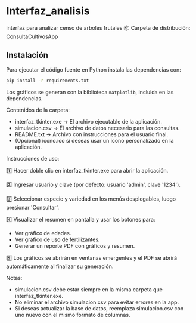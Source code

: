 # Interfaz_analisis
interfaz para analizar censo de arboles frutales
📦 Carpeta de distribución: ConsultaCultivosApp

## Instalación
Para ejecutar el código fuente en Python instala las dependencias con:
```bash
pip install -r requirements.txt
```
Los gráficos se generan con la biblioteca `matplotlib`, incluida en las dependencias.

Contenidos de la carpeta:

- interfaz_tkinter.exe → El archivo ejecutable de la aplicación.
- simulacion.csv → El archivo de datos necesario para las consultas.
- README.txt → Archivo con instrucciones para el usuario final.
- (Opcional) icono.ico si deseas usar un ícono personalizado en la aplicación.

Instrucciones de uso:

1️⃣ Hacer doble clic en interfaz_tkinter.exe para abrir la aplicación.

2️⃣ Ingresar usuario y clave (por defecto: usuario 'admin', clave '1234').

3️⃣ Seleccionar especie y variedad en los menús desplegables, luego presionar 'Consultar'.

4️⃣ Visualizar el resumen en pantalla y usar los botones para:
- Ver gráfico de edades.
- Ver gráfico de uso de fertilizantes.
- Generar un reporte PDF con gráficos y resumen.

5️⃣ Los gráficos se abrirán en ventanas emergentes y el PDF se abrirá automáticamente al finalizar su generación.

Notas:
- simulacion.csv debe estar siempre en la misma carpeta que interfaz_tkinter.exe.
- No eliminar el archivo simulacion.csv para evitar errores en la app.
- Si deseas actualizar la base de datos, reemplaza simulacion.csv con uno nuevo con el mismo formato de columnas.
